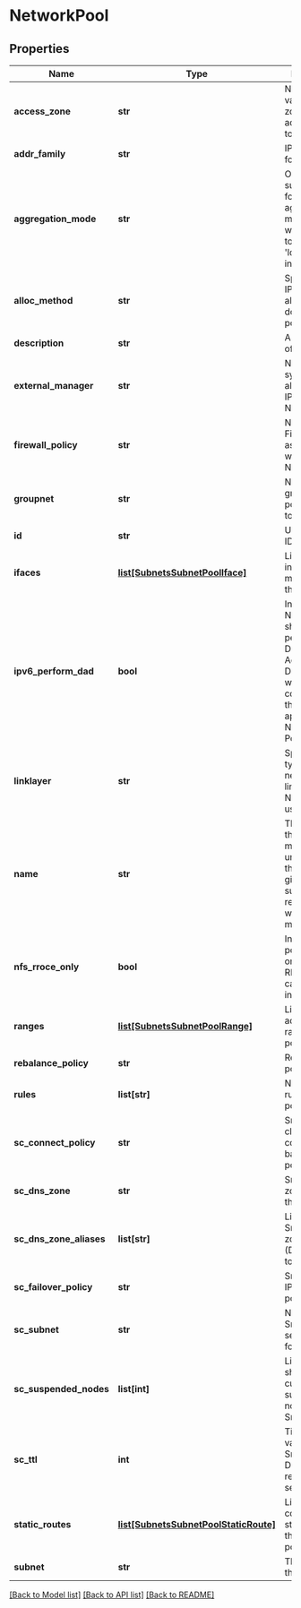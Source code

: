 # NetworkPool

## Properties
Name | Type | Description | Notes
------------ | ------------- | ------------- | -------------
**access_zone** | **str** | Name of a valid access zone to map IP address pool to the zone. | [optional] 
**addr_family** | **str** | IP address format. | [optional] 
**aggregation_mode** | **str** | OneFS supports the following NIC aggregation modes. &#39;fec&#39; was renamed to &#39;loadbalance&#39; in OneFS 9.7. | [optional] 
**alloc_method** | **str** | Specifies how IP address allocation is done among pool members. | [optional] 
**description** | **str** | A description of the pool. | [optional] 
**external_manager** | **str** | Name of the system allocating the IPs for this Network Pool. | [optional] 
**firewall_policy** | **str** | Name of the Firewall Policy associated with this Network Pool. | [optional] 
**groupnet** | **str** | Name of the groupnet this pool belongs to. | [optional] 
**id** | **str** | Unique Pool ID. | [optional] 
**ifaces** | [**list[SubnetsSubnetPoolIface]**](SubnetsSubnetPoolIface.md) | List of interface members in this pool. | [optional] 
**ipv6_perform_dad** | **bool** | Indicates if the Network Pool should perform IPv6 Duplicate Address Detection when configuring the IPs. Only applies to IPv6 Network Pools. | [optional] 
**linklayer** | **str** | Specifies the type of network linklayer this Network Pool uses. | [optional] 
**name** | **str** | The name of the pool. It must be unique throughout the given subnet.It&#39;s a required field with POST method. | [optional] 
**nfs_rroce_only** | **bool** | Indicates that pool contains only RDMA RRoCE capable interfaces. | [optional] 
**ranges** | [**list[SubnetsSubnetPoolRange]**](SubnetsSubnetPoolRange.md) | List of IP address ranges in this pool. | [optional] 
**rebalance_policy** | **str** | Rebalance policy. | [optional] 
**rules** | **list[str]** | Names of the rules in this pool. | [optional] 
**sc_connect_policy** | **str** | SmartConnect client connection balancing policy. | [optional] 
**sc_dns_zone** | **str** | SmartConnect zone name for the pool. | [optional] 
**sc_dns_zone_aliases** | **list[str]** | List of SmartConnect zone aliases (DNS names) to the pool. | [optional] 
**sc_failover_policy** | **str** | SmartConnect IP failover policy. | [optional] 
**sc_subnet** | **str** | Name of SmartConnect service subnet for this pool. | [optional] 
**sc_suspended_nodes** | **list[int]** | List of LNNs showing currently suspended nodes in SmartConnect. | [optional] 
**sc_ttl** | **int** | Time to live value for SmartConnect DNS query responses in seconds. | [optional] 
**static_routes** | [**list[SubnetsSubnetPoolStaticRoute]**](SubnetsSubnetPoolStaticRoute.md) | List of configured static routes in this network pool | [optional] 
**subnet** | **str** | The name of the subnet. | [optional] 

[[Back to Model list]](../README.md#documentation-for-models) [[Back to API list]](../README.md#documentation-for-api-endpoints) [[Back to README]](../README.md)


